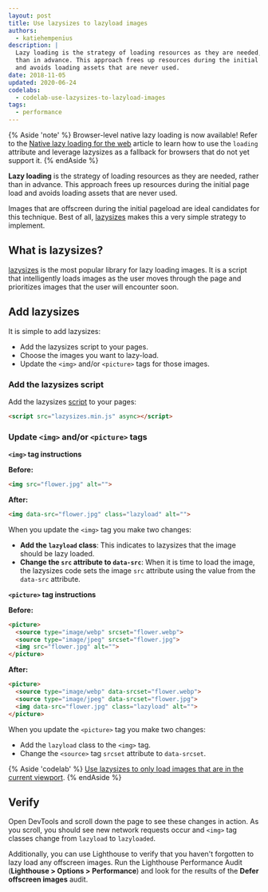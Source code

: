```yaml
---
layout: post
title: Use lazysizes to lazyload images
authors:
  - katiehempenius
description: |
  Lazy loading is the strategy of loading resources as they are needed, rather
  than in advance. This approach frees up resources during the initial page load
  and avoids loading assets that are never used.
date: 2018-11-05
updated: 2020-06-24
codelabs:
  - codelab-use-lazysizes-to-lazyload-images
tags:
  - performance
---
```


{% Aside 'note' %}
  Browser-level native lazy loading is now available! Refer to the [Native lazy loading for the
  web](/native-lazy-loading) article to learn how to use the `loading` attribute and leverage
  lazysizes as a fallback for browsers that do not yet support it.
{% endAside %}

**Lazy loading** is the strategy of loading resources as they are needed, rather
than in advance. This approach frees up resources during the initial page load
and avoids loading assets that are never used.

Images that are offscreen during the initial pageload are ideal candidates for
this technique. Best of all, [lazysizes](https://github.com/aFarkas/lazysizes)
makes this a very simple strategy to implement.

## What is lazysizes?

[lazysizes](https://github.com/aFarkas/lazysizes) is the most popular library
for lazy loading images. It is a script that intelligently loads images as the
user moves through the page and prioritizes images that the user will encounter
soon.

## Add lazysizes

It is simple to add lazysizes:

+  Add the lazysizes script to your pages.
+  Choose the images you want to lazy-load.
+  Update the `<img>` and/or `<picture>` tags for those images.

### Add the lazysizes script

Add the lazysizes
[script](https://github.com/aFarkas/lazysizes/blob/gh-pages/lazysizes.min.js) to
your pages:

```html
<script src="lazysizes.min.js" async></script>
```

### Update `<img>` and/or `<picture>` tags

**`<img>` tag instructions**

**Before:**
```html
<img src="flower.jpg" alt="">
```

**After:**
```html
<img data-src="flower.jpg" class="lazyload" alt="">
```

When you update the `<img>` tag you make two changes:

+  **Add the `lazyload` class**: This indicates to lazysizes that the
    image should be lazy loaded.
+  **Change the `src` attribute to `data-src`**: When it is time to load the
    image, the lazysizes code sets the image `src` attribute using the value
    from the `data-src` attribute.

**`<picture>` tag instructions**

**Before:**
```html
<picture>
  <source type="image/webp" srcset="flower.webp">
  <source type="image/jpeg" srcset="flower.jpg">
  <img src="flower.jpg" alt="">
</picture>
```

**After:**
```html
<picture>
  <source type="image/webp" data-srcset="flower.webp">
  <source type="image/jpeg" data-srcset="flower.jpg">
  <img data-src="flower.jpg" class="lazyload" alt="">
</picture>
```

When you update the `<picture>` tag you make two changes:

+ Add the `lazyload` class to the `<img>` tag.
+ Change the `<source>` tag `srcset` attribute to `data-srcset`.

{% Aside 'codelab' %}
[Use lazysizes to only load images that are in the current viewport](/codelab-use-lazysizes-to-lazyload-images).
{% endAside %}

## Verify

Open DevTools and scroll down the page to see these changes in action. As you
scroll, you should see new network requests occur and `<img>` tag classes change
from `lazyload` to `lazyloaded`.

Additionally, you can use Lighthouse to verify that you haven't forgotten to
lazy load any offscreen images. Run the Lighthouse Performance Audit
(**Lighthouse > Options > Performance**) and look for the results of the
**Defer offscreen images** audit.
